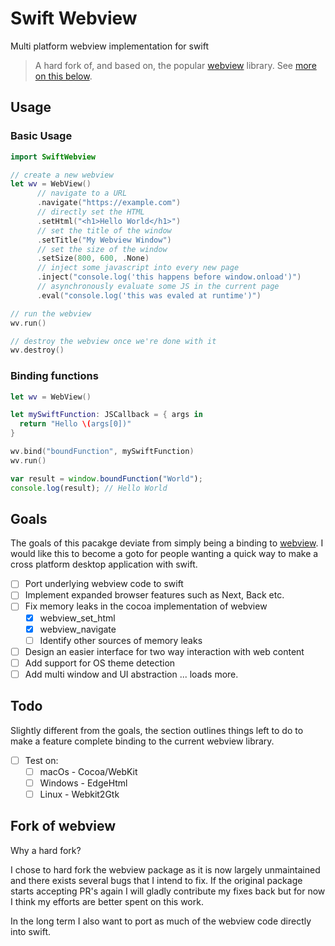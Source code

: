 # Swift Webview

Multi platform webview implementation for swift

> A hard fork of, and based on, the popular [webview](https://github.com/webview/webview) library.
> See [more on this below](#fork).

## Usage

### Basic Usage

```swift
import SwiftWebview

// create a new webview
let wv = WebView()
      // navigate to a URL
      .navigate("https://example.com")
      // directly set the HTML
      .setHtml("<h1>Hello World</h1>")
      // set the title of the window
      .setTitle("My Webview Window")
      // set the size of the window
      .setSize(800, 600, .None)
      // inject some javascript into every new page
      .inject("console.log('this happens before window.onload')")
      // asynchronously evaluate some JS in the current page
      .eval("console.log('this was evaled at runtime')")

// run the webview
wv.run()

// destroy the webview once we're done with it
wv.destroy()
```

### Binding functions

```swift
let wv = WebView()

let mySwiftFunction: JSCallback = { args in
  return "Hello \(args[0])"
}

wv.bind("boundFunction", mySwiftFunction)
wv.run()
```

```javascript
var result = window.boundFunction("World");
console.log(result); // Hello World
```

## Goals

The goals of this pacakge deviate from simply being a binding to [webview](https://github.com/webview/webview).
I would like this to become a goto for people wanting a quick way to make a cross platform desktop application
with swift.

- [ ] Port underlying webview code to swift
- [ ] Implement expanded browser features such as Next, Back etc.
- [ ] Fix memory leaks in the cocoa implementation of webview
  - [x] webview_set_html
  - [x] webview_navigate
  - [ ] Identify other sources of memory leaks
- [ ] Design an easier interface for two way interaction with web content
- [ ] Add support for OS theme detection
- [ ] Add multi window and UI abstraction
      ... loads more.

## Todo

Slightly different from the goals, the section outlines things left
to do to make a feature complete binding to the current webview library.

- [ ] Test on:
  - [ ] macOs - Cocoa/WebKit
  - [ ] Windows - EdgeHtml
  - [ ] Linux - Webkit2Gtk

<a id="fork"></a>

## Fork of webview

Why a hard fork?

I chose to hard fork the webview package as it is now largely unmaintained and there exists several bugs that
I intend to fix. If the original package starts accepting PR's again I will gladly contribute my fixes back but for
now I think my efforts are better spent on this work.

In the long term I also want to port as much of the webview code directly into swift.
